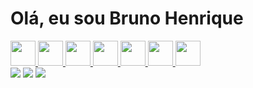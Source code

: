<h1>Olá, eu sou Bruno Henrique</h1>


<div>
  <a href='https://github.com/BrunoHSS-sketch'>
</div>

<div>
  <img  height='40' width='40' src="https://cdn.jsdelivr.net/gh/devicons/devicon/icons/html5/html5-plain-wordmark.svg" />
  <img  height='40' width='40' src="https://cdn.jsdelivr.net/gh/devicons/devicon/icons/css3/css3-plain-wordmark.svg" />
  <img  height='40' width='40' src="https://cdn.jsdelivr.net/gh/devicons/devicon/icons/javascript/javascript-original.svg" />
  <img  height='40' width='40' src="https://cdn.jsdelivr.net/gh/devicons/devicon/icons/csharp/csharp-plain.svg" />
  <img  height='40' width='40' src="https://cdn.jsdelivr.net/gh/devicons/devicon/icons/python/python-original.svg" />
  <img  height='40' width='40' src="https://cdn.jsdelivr.net/gh/devicons/devicon/icons/react/react-original.svg" />
  <img  height='40' width='40' src="https://cdn.jsdelivr.net/gh/devicons/devicon/icons/mysql/mysql-plain.svg" />
</div>


<div>
  <a href='https://www.linkedin.com/in/bruno-henrique-schmitt-dos-santos-090a7a1a9/'><img src='https://img.shields.io/badge/LinkedIn-0077B5?style=for-the-badge&logo=linkedin&logoColor=white' target='_blank'></a>
   <a href='mailto:brunoschmitthenrique@gmail.com'><img src='https://img.shields.io/badge/Gmail-D14836?style=for-the-badge&logo=gmail&logoColor=white' target='_blank'></a>
   <a href='https://wa.link/tjj7pf'><img src='https://img.shields.io/badge/WhatsApp-25D366?style=for-the-badge&logo=whatsapp&logoColor=white' target='_blank'></a>
</div>


